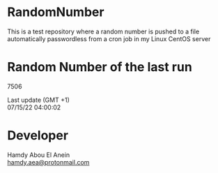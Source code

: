 # RandomNumber    
This is a test repository where a random number is pushed to a file automatically passwordless from a cron job in my Linux CentOS server    
# Random Number of the last run   
7506
      
Last update (GMT +1)    
07/15/22 04:00:02
# Developer    
Hamdy Abou El Anein   
hamdy.aea@protonmail.com
